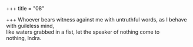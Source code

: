 +++
title = "08"

+++
Whoever bears witness against me with untruthful words, as I behave  with guileless mind,  
like waters grabbed in a fist, let the speaker of nothing come to  
nothing, Indra.  